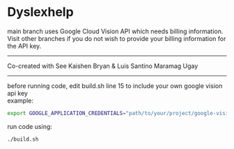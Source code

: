 # Dyslexhelp
main branch uses Google Cloud Vision API which needs billing information.\
Visit other branches if you do not wish to provide your billing information for the API key.
___
Co-created with See Kaishen Bryan & Luis Santino Maramag Ugay
___
before running code, edit build.sh line 15 to include your own google vision api key\
example:
```bash
export GOOGLE_APPLICATION_CREDENTIALS="path/to/your/project/google-vision-api-key.json" 
```

run code using:
```bash
./build.sh
```

